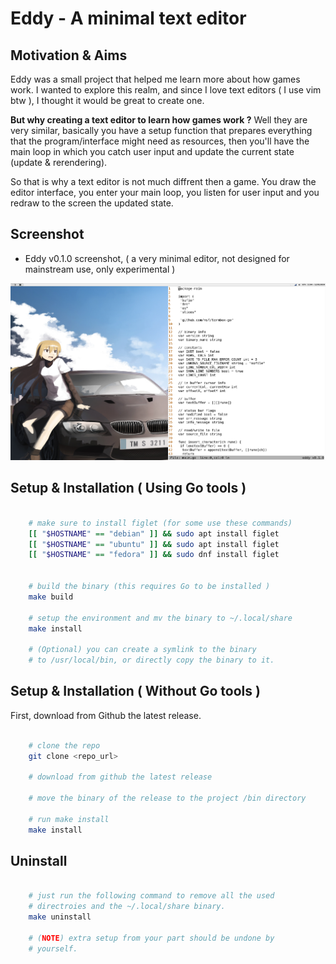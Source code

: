 # Eddy - A minimal text editor



## Motivation & Aims

Eddy was a small project that helped me learn more about how games work. I wanted to explore this realm, and since I love text editors 
( I use vim btw ), I thought it would be great to create one.

**But why creating a text editor to learn how games work ?** Well they are very similar, basically you have a setup function that prepares 
everything that the program/interface might need as resources, then you'll have the main loop in which you catch user input and update
the current state (update & rerendering). 

So that is why a text editor is not much diffrent then a game. You draw the editor interface, you enter your main loop, you listen for
user input and you redraw to the screen the updated state.

## Screenshot

- Eddy v0.1.0 screenshot, ( a very minimal editor, not designed for mainstream use, only experimental )

![Eddy v0.1.0 screenshot](./eddy_v0.1.0_snapshot.png "Eddy v0.1.0")



## Setup & Installation ( Using Go tools )

```sh

    # make sure to install figlet (for some use these commands)
    [[ "$HOSTNAME" == "debian" ]] && sudo apt install figlet
    [[ "$HOSTNAME" == "ubuntu" ]] && sudo apt install figlet
    [[ "$HOSTNAME" == "fedora" ]] && sudo dnf install figlet


    # build the binary (this requires Go to be installed )
    make build

    # setup the environment and mv the binary to ~/.local/share
    make install

    # (Optional) you can create a symlink to the binary
    # to /usr/local/bin, or directly copy the binary to it.

```

## Setup & Installation ( Without Go tools )

First, download from Github the latest release. 

```sh

    # clone the repo
    git clone <repo_url>

    # download from github the latest release

    # move the binary of the release to the project /bin directory

    # run make install 
    make install

```


## Uninstall 

```sh

    # just run the following command to remove all the used
    # directroies and the ~/.local/share binary.
    make uninstall

    # (NOTE) extra setup from your part should be undone by
    # yourself.

```